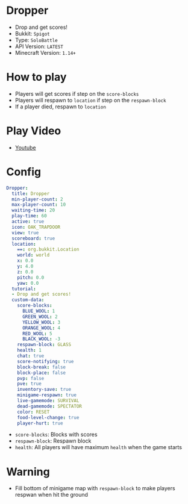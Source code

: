 # Dropper
- Drop and get scores!
- Bukkit: `Spigot` 
- Type: `SoloBattle`
- API Version: `LATEST`
- Minecraft Version: `1.14+`



# How to play
- Players will get scores if step on the `score-blocks`
- Players will respawn to `location` if step on the `respawn-block`
- If a player died, respawn to `location`



# Play Video
- [Youtube](https://youtu.be/uWyEfxu35-k)



# Config
```yaml
Dropper:
  title: Dropper
  min-player-count: 2
  max-player-count: 10
  waiting-time: 20
  play-time: 60
  active: true
  icon: OAK_TRAPDOOR
  view: true
  scoreboard: true
  location:
    ==: org.bukkit.Location
    world: world
    x: 0.0
    y: 4.0
    z: 0.0
    pitch: 0.0
    yaw: 0.0
  tutorial:
  - Drop and get scores!
  custom-data:
    score-blocks:
      BLUE_WOOL: 1
      GREEN_WOOL: 2
      YELLOW_WOOL: 3
      ORANGE_WOOL: 4
      RED_WOOL: 5
      BLACK_WOOL: -3
    respawn-block: GLASS
    health: 1
    chat: true
    score-notifying: true
    block-break: false
    block-place: false
    pvp: false
    pve: true
    inventory-save: true
    minigame-respawn: true
    live-gamemode: SURVIVAL
    dead-gamemode: SPECTATOR
    color: RESET
    food-level-change: true
    player-hurt: true
```
- `score-blocks`: Blocks with scores
- `respawn-block`: Respawn block
- `health`: All players will have maximum `health` when the game starts



# Warning
- Fill bottom of minigame map with `respawn-block` to make players respwan when hit the ground